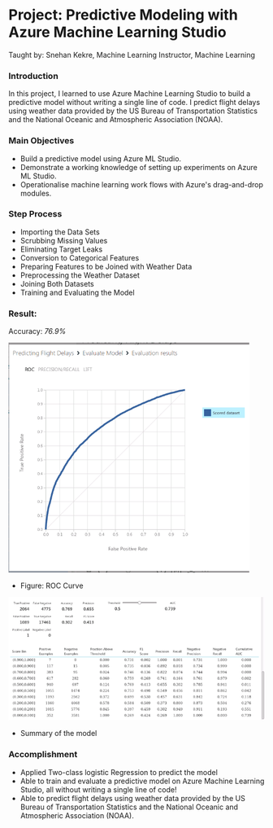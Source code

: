 # Project: Predictive Modeling with Azure Machine Learning Studio    
Taught by: Snehan Kekre, Machine Learning Instructor, Machine Learning

### Introduction 

In this project, I learned to use Azure Machine Learning Studio to build a predictive model without writing a single line of code. I predict flight delays using weather data provided by the US Bureau of Transportation Statistics and the National Oceanic and Atmospheric Association (NOAA).

### Main Objectives

- Build a predictive model using Azure ML Studio.
- Demonstrate a working knowledge of setting up experiments on Azure ML Studio.
- Operationalise machine learning work flows with Azure's drag-and-drop modules.

### Step Process

- Importing the Data Sets
- Scrubbing Missing Values
- Eliminating Target Leaks
- Conversion to Categorical Features
- Preparing Features to be Joined with Weather Data
- Preprocessing the Weather Dataset
- Joining Both Datasets
- Training and Evaluating the Model

### Result:

Accuracy: *76.9%*   

![ROC_Curve](https://github.com/kk289/Predictive_Modelling_with_Azure_Machine_Learning_Studio/blob/master/ROC_Curve.png)    
- Figure: ROC Curve 


![Summary](https://github.com/kk289/Predictive_Modelling_with_Azure_Machine_Learning_Studio/blob/master/Summary.png)    
- Summary of the model  

### Accomplishment

- Applied Two-class logistic Regression to predict the model
- Able to train and evaluate a predictive model on Azure Machine Learning Studio, all without writing a single line of code! 
- Able to predict flight delays using weather data provided by the US Bureau of Transportation Statistics and the National Oceanic and Atmospheric Association (NOAA).


